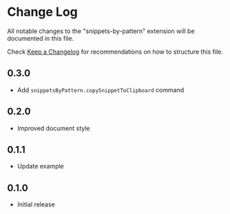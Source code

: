 # Change Log

All notable changes to the "snippets-by-pattern" extension will be documented in this file.

Check [Keep a Changelog](http://keepachangelog.com/) for recommendations on how to structure this file.

## 0.3.0

- Add `snippetsByPattern.copySnippetToClipboard` command

## 0.2.0

- Improved document style

## 0.1.1

- Update example

## 0.1.0

- Initial release
